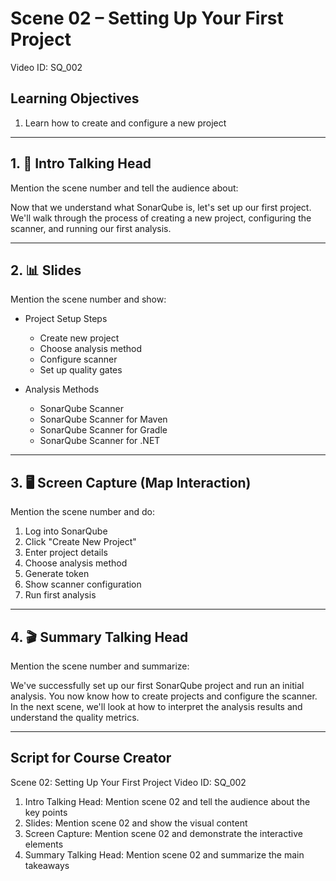 # Scene 02 – Setting Up Your First Project
Video ID: SQ_002

## Learning Objectives
1. Learn how to create and configure a new project

---

## 1. 🎥 Intro Talking Head
Mention the scene number and tell the audience about:

Now that we understand what SonarQube is, let's set up our first project. We'll walk through the process of creating a new project, configuring the scanner, and running our first analysis.

---

## 2. 📊 Slides
Mention the scene number and show:

- Project Setup Steps
  - Create new project
  - Choose analysis method
  - Configure scanner
  - Set up quality gates

- Analysis Methods
  - SonarQube Scanner
  - SonarQube Scanner for Maven
  - SonarQube Scanner for Gradle
  - SonarQube Scanner for .NET

---

## 3. 🖥️ Screen Capture (Map Interaction)
Mention the scene number and do:

1. Log into SonarQube
2. Click "Create New Project"
3. Enter project details
4. Choose analysis method
5. Generate token
6. Show scanner configuration
7. Run first analysis

---

## 4. 🎬 Summary Talking Head
Mention the scene number and summarize:

We've successfully set up our first SonarQube project and run an initial analysis. You now know how to create projects and configure the scanner. In the next scene, we'll look at how to interpret the analysis results and understand the quality metrics.

---

## Script for Course Creator
Scene 02: Setting Up Your First Project
Video ID: SQ_002

1. Intro Talking Head: Mention scene 02 and tell the audience about the key points
2. Slides: Mention scene 02 and show the visual content
3. Screen Capture: Mention scene 02 and demonstrate the interactive elements
4. Summary Talking Head: Mention scene 02 and summarize the main takeaways

